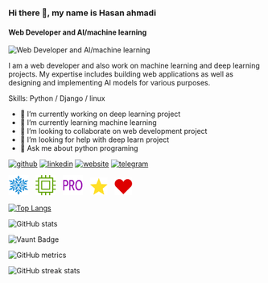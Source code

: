 ### Hi there 👋, my name is Hasan ahmadi
#### Web Developer and Al/machine learning
![Web Developer and Al/machine learning](https://media.licdn.com/dms/image/D5612AQGuIxQsPyOxqg/article-cover_image-shrink_720_1280/0/1716067480649?e=2147483647&v=beta&t=e6SGCLXajUw7gxCGbgNk08wA2y8qLhylWFwTHCTMUwo)

I am a web developer and also work on machine learning and deep learning projects. My expertise includes building web applications as well as designing and implementing AI models for various purposes.

Skills: Python / Django / linux 

- 🔭 I’m currently working on deep learning project 
- 🌱 I’m currently learning machine learning 
- 👯 I’m looking to collaborate on web development project 
- 🤔 I’m looking for help with deep learn project 
- 💬 Ask me about python programing  


[<img src='https://cdn.jsdelivr.net/npm/simple-icons@3.0.1/icons/github.svg' alt='github' height='40'>](https://github.com/hasanahmadii)  [<img src='https://cdn.jsdelivr.net/npm/simple-icons@3.0.1/icons/linkedin.svg' alt='linkedin' height='40'>](https://www.linkedin.com/in/hasanahamdii/)  [<img src='https://cdn.jsdelivr.net/npm/simple-icons@3.0.1/icons/icloud.svg' alt='website' height='40'>](https://zil.ink/hassanahmadi)  [<img src='https://cdn.jsdelivr.net/npm/simple-icons@3.0.1/icons/telegram.svg' alt='telegram' height='40'>](https://t.me/Ahmadi7813)  

<a href='https://archiveprogram.github.com/'><img src='https://raw.githubusercontent.com/acervenky/animated-github-badges/master/assets/acbadge.gif' width='40' height='40'></a> <a href='https://docs.github.com/en/developers'><img src='https://raw.githubusercontent.com/acervenky/animated-github-badges/master/assets/devbadge.gif' width='40' height='40'></a> <a href='https://github.com/pricing'><img src='https://raw.githubusercontent.com/acervenky/animated-github-badges/master/assets/pro.gif' width='40' height='40'></a> <a href='https://stars.github.com/'><img src='https://raw.githubusercontent.com/acervenky/animated-github-badges/master/assets/starbadge.gif' width='35' height='35'></a> <a href='https://docs.github.com/en/github/supporting-the-open-source-community-with-github-sponsors'><img src='https://raw.githubusercontent.com/acervenky/animated-github-badges/master/assets/sponsorbadge.gif' width='35' height='35'></a> 

[![Top Langs](https://github-readme-stats.vercel.app/api/top-langs/?username=hasanahmadii)](https://github.com/anuraghazra/github-readme-stats)

![GitHub stats](https://github-readme-stats.vercel.app/api?username=hasanahmadii&show_icons=true)  

![Vaunt Badge](https://api.vaunt.dev/v1/github/entities/hasanahmadii/contributions?format=svg&private=false)  

![GitHub metrics](https://metrics.lecoq.io/hasanahmadii)  

![GitHub streak stats](https://streak-stats.demolab.com/?user=hasanahmadii)  

